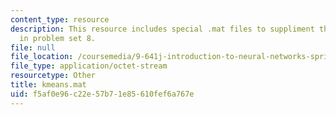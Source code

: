 ```yaml
---
content_type: resource
description: This resource includes special .mat files to suppliment the contents
  in problem set 8.
file: null
file_location: /coursemedia/9-641j-introduction-to-neural-networks-spring-2005/f5af0e96c22e57b71e85610fef6a767e_kmeans.mat
file_type: application/octet-stream
resourcetype: Other
title: kmeans.mat
uid: f5af0e96-c22e-57b7-1e85-610fef6a767e
---
```

